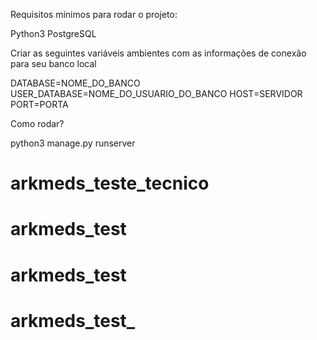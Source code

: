 Requisitos mínimos para rodar o projeto:

Python3
PostgreSQL

Criar as seguintes variáveis ambientes com as informações de conexão para seu banco local

DATABASE=NOME_DO_BANCO
USER_DATABASE=NOME_DO_USUARIO_DO_BANCO
HOST=SERVIDOR
PORT=PORTA

Como rodar?

python3 manage.py runserver
# arkmeds_teste_tecnico
# arkmeds_test
# arkmeds_test
# arkmeds_test_
